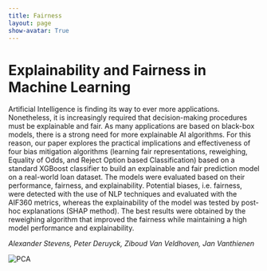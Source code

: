 ```yaml
---
title: Fairness
layout: page
show-avatar: True
---
```


# Explainability and Fairness in Machine Learning   

Artificial Intelligence is finding its way to ever more applications. Nonetheless, it is increasingly required that decision-making procedures must be explainable and fair. As many applications are based on black-box models, there is a strong need for more explainable AI algorithms. For this reason, our paper explores the practical implications and effectiveness of four bias mitigation algorithms (learning fair representations, reweighing, Equality of Odds, and Reject Option based Classification) based on a standard XGBoost classifier to build an explainable and fair prediction model on a real-world loan dataset. The models were evaluated based on their performance, fairness, and explainability. Potential biases, i.e. fairness, were detected with the use of NLP techniques and evaluated with the AIF360 metrics, whereas the explainability of the model was tested by post-hoc explanations (SHAP method). The best results were obtained by the reweighing algorithm that improved the fairness while maintaining a high model performance and explainability.

*Alexander Stevens, Peter Deruyck, Ziboud Van Veldhoven, Jan Vanthienen*

![PCA](https://user-images.githubusercontent.com/75080516/208426139-9539d504-b6f6-4329-afa4-3cf93056a9af.png)

